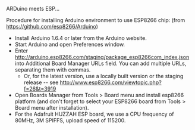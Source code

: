 ARDuino meets ESP...

Procedure for installing Arduino environment to use ESP8266 chip: (from
https://github.com/esp8266/Arduino)

- Install Arduino 1.6.4 or later from the Arduino website.
- Start Arduino and open Preferences window.
- Enter http://arduino.esp8266.com/staging/package_esp8266com_index.json into
  Additional Board Manager URLs field. You can add multiple URLs, separating
  them with commas.
  - Or, for the latest version, use a locally built version or the staging
    release -- see http://www.esp8266.com/viewtopic.php?f=26&t=3919
- Open Boards Manager from Tools > Board menu and install esp8266 platform
  (and don't forget to select your ESP8266 board from Tools > Board menu after
  installation).
- For the Adafruit HUZZAH ESP board, we use a CPU frequency of 80MHz, 3M SPIFFS,
  upload speed of 115200.


